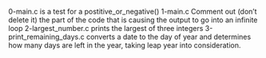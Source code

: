 0-main.c is a test for a postitive_or_negative()
1-main.c Comment out (don’t delete it) the part of the code that is causing the output to go into an infinite loop
2-largest_number.c prints the largest of three integers
3-print_remaining_days.c converts a date to the day of year and determines how many days are left in the year, taking leap year into consideration.
